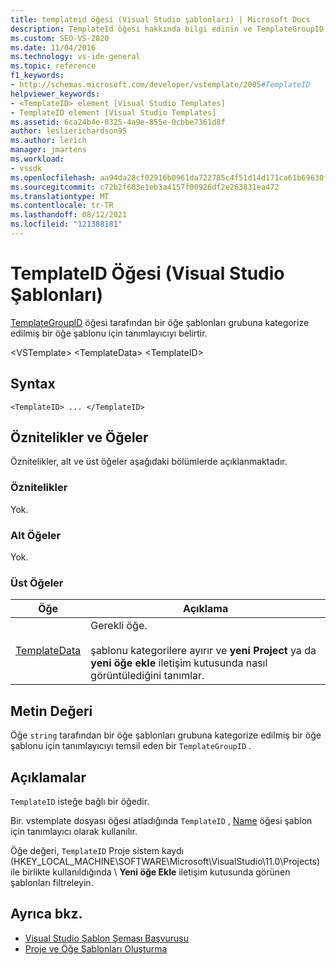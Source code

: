 ```yaml
---
title: templateıd öğesi (Visual Studio şablonları) | Microsoft Docs
description: TemplateId öğesi hakkında bilgi edinin ve TemplateGroupID öğesi tarafından bir öğe şablonları grubuna kategorilere ayrılmış bir öğe şablonu için bir tanımlayıcı belirtir.
ms.custom: SEO-VS-2020
ms.date: 11/04/2016
ms.technology: vs-ide-general
ms.topic: reference
f1_keywords:
- http://schemas.microsoft.com/developer/vstemplate/2005#TemplateID
helpviewer_keywords:
- <TemplateID> element [Visual Studio Templates]
- TemplateID element [Visual Studio Templates]
ms.assetid: 6ca24b4e-0325-4a9e-855e-0cbbe7361d8f
author: leslierichardson95
ms.author: lerich
manager: jmartens
ms.workload:
- vssdk
ms.openlocfilehash: aa94da28cf02916b0961da722785c4f51d14d171ca61b69630f1a6c027491468
ms.sourcegitcommit: c72b2f603e1eb3a4157f00926df2e263831ea472
ms.translationtype: MT
ms.contentlocale: tr-TR
ms.lasthandoff: 08/12/2021
ms.locfileid: "121388181"
---
```

# <a name="templateid-element-visual-studio-templates"></a>TemplateID Öğesi (Visual Studio Şablonları)
[TemplateGroupID](../extensibility/templategroupid-element-visual-studio-templates.md) öğesi tarafından bir öğe şablonları grubuna kategorize edilmiş bir öğe şablonu için tanımlayıcıyı belirtir.

 \<VSTemplate> \<TemplateData>
 \<TemplateID>

## <a name="syntax"></a>Syntax

```
<TemplateID> ... </TemplateID>
```

## <a name="attributes-and-elements"></a>Öznitelikler ve Öğeler
 Öznitelikler, alt ve üst öğeler aşağıdaki bölümlerde açıklanmaktadır.

### <a name="attributes"></a>Öznitelikler
 Yok.

### <a name="child-elements"></a>Alt Öğeler
 Yok.

### <a name="parent-elements"></a>Üst Öğeler

|Öğe|Açıklama|
|-------------|-----------------|
|[TemplateData](../extensibility/templatedata-element-visual-studio-templates.md)|Gerekli öğe.<br /><br /> şablonu kategorilere ayırır ve **yeni Project** ya da **yeni öğe ekle** iletişim kutusunda nasıl görüntülediğini tanımlar.|

## <a name="text-value"></a>Metin Değeri
 Öğe `string` tarafından bir öğe şablonları grubuna kategorize edilmiş bir öğe şablonu için tanımlayıcıyı temsil eden bir `TemplateGroupID` .

## <a name="remarks"></a>Açıklamalar
 `TemplateID` isteğe bağlı bir öğedir.

 Bir. vstemplate dosyası öğesi atladığında `TemplateID` , [Name](../extensibility/name-element-visual-studio-templates.md) öğesi şablon için tanımlayıcı olarak kullanılır.

 Öğe değeri, `TemplateID` Proje sistem kaydı (HKEY_LOCAL_MACHINE\SOFTWARE\Microsoft\VisualStudio\11.0\Projects) ile birlikte kullanıldığında \\ **Yeni öğe Ekle** iletişim kutusunda görünen şablonları filtreleyin.

## <a name="see-also"></a>Ayrıca bkz.
- [Visual Studio Şablon Şeması Başvurusu](../extensibility/visual-studio-template-schema-reference.md)
- [Proje ve Öğe Şablonları Oluşturma](../ide/creating-project-and-item-templates.md)
